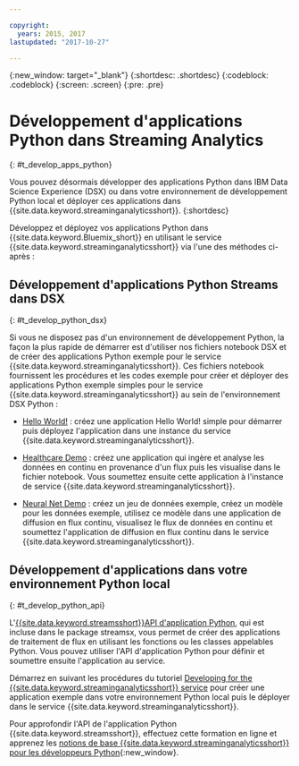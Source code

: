 ```yaml
---

copyright:
  years: 2015, 2017
lastupdated: "2017-10-27"

---
```


<!-- Attribute definitions -->
{:new_window: target="_blank"}
{:shortdesc: .shortdesc}
{:codeblock: .codeblock}
{:screen: .screen}
{:pre: .pre}

# Développement d'applications Python dans Streaming Analytics
{: #t_develop_apps_python}

Vous pouvez désormais développer des applications Python dans IBM Data Science Experience (DSX) ou dans votre environnement de développement Python local et déployer ces applications dans {{site.data.keyword.streaminganalyticsshort}}.
{:shortdesc}

Développez et déployez vos applications Python dans {{site.data.keyword.Bluemix_short}} en utilisant le service {{site.data.keyword.streaminganalyticsshort}} via l'une des méthodes ci-après :


## Développement d'applications Python Streams dans DSX
{: #t_develop_python_dsx}

Si vous ne disposez pas d'un environnement de développement Python, la façon la plus rapide de démarrer est d'utiliser nos fichiers notebook DSX et de créer des applications Python exemple pour le service {{site.data.keyword.streaminganalyticsshort}}. Ces fichiers notebook fournissent les procédures et les codes exemple pour créer et déployer des applications Python exemple simples pour le service {{site.data.keyword.streaminganalyticsshort}} au sein de l'environnement DSX Python :

* [Hello World!](https://apsportal.ibm.com/exchange/public/entry/view/9fc33ce7301f10e21a9f92039ca9c6e8) : créez une application Hello World! simple pour démarrer puis déployez l'application dans une instance du service {{site.data.keyword.streaminganalyticsshort}}.

* [Healthcare Demo](https://apsportal.ibm.com/exchange/public/entry/view/9fc33ce7301f10e21a9f92039cad29a6) : créez une application qui ingère et analyse les données en continu en provenance d'un flux puis les visualise dans le fichier notebook. Vous soumettez ensuite cette application à l'instance de service {{site.data.keyword.streaminganalyticsshort}}.

* [Neural Net Demo](https://apsportal.ibm.com/exchange/public/entry/view/9fc33ce7301f10e21a9f92039ca60bb7) : créez un jeu de données exemple, créez un modèle pour les données exemple, utilisez ce modèle dans une application de diffusion en flux continu, visualisez le flux de données en continu et soumettez l'application de diffusion en flux continu dans le service {{site.data.keyword.streaminganalyticsshort}}.

## Développement d'applications dans votre environnement Python local
 {: #t_develop_python_api}

 L'[{{site.data.keyword.streamsshort}}API d'application Python](http://ibmstreams.github.io/streamsx.documentation/docs/python/python-appapi-devguide/#50-api-features), qui est incluse dans le package streamsx, vous permet de créer des applications de traitement de flux en utilisant les fonctions ou les classes appelables Python. Vous pouvez utiliser l'API d'application Python pour définir et soumettre ensuite l'application au service.

Démarrez en suivant les procédures du tutoriel [Developing for the {{site.data.keyword.streaminganalyticsshort}} service](http://ibmstreams.github.io/streamsx.documentation/docs/python/1.6/python-appapi-devguide-2a/index.html) pour créer une application exemple dans votre environnement Python local puis le déployer dans le service {{site.data.keyword.streaminganalyticsshort}}.

Pour approfondir l'API de l'application Python {{site.data.keyword.streamsshort}}, effectuez cette formation en ligne et apprenez les [notions de base {{site.data.keyword.streaminganalyticsshort}} pour les développeurs Python](https://developer.ibm.com/courses/all/streaming-analytics-basics-python-developers/){:new_window}.
